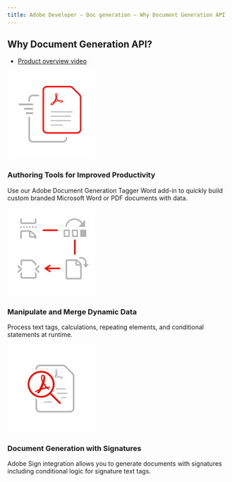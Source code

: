 ```yaml
---
title: Adobe Developer — Doc generation — Why Document Generation API
---
```


<SummaryBlock slots="heading, buttons" theme="lightest" buttonPositionRight btnVariant="cta" isBtnVariant />

## Why Document Generation API?

* [Product overview video](https://video.tv.adobe.com/v/332120)

<TextBlock slots="image, heading, text" width="33%" theme="lightest" className=" icon-xl-size padding-btm-zero-left-align horizontal-align-heading"/>

![Document Generation Microsoft Word Tagger](../../images/rapid-results.svg " ")

### Authoring Tools for Improved Productivity

Use our Adobe Document Generation Tagger Word add-in to quickly build custom branded Microsoft Word or PDF documents with data.

<TextBlock slots="image, heading, text" width="33%" theme="lightest" className=" icon-xl-size padding-btm-zero-left-align horizontal-align-heading"/>

![Dynamically automate digital document workflows](../../images/modify-pages.svg " ")

### Manipulate and Merge Dynamic Data

Process text tags, calculations, repeating elements, and conditional statements at runtime.

<TextBlock slots="image, heading, text" width="33%" theme="lightest" className=" icon-xl-size padding-btm-zero-left-align horizontal-align-heading"/>

![Seamless integration with Adobe Sign](../../images/high-fidelity.svg " ")

### Document Generation with Signatures

Adobe Sign integration allows you to generate documents with signatures including conditional logic for signature text tags.